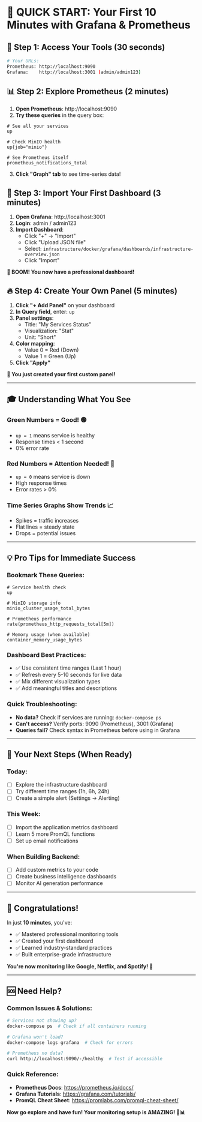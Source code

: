 # 🎯 QUICK START: Your First 10 Minutes with Grafana & Prometheus

## 🚀 **Step 1: Access Your Tools (30 seconds)**

```bash
# Your URLs:
Prometheus: http://localhost:9090
Grafana:    http://localhost:3001 (admin/admin123)
```

## 📊 **Step 2: Explore Prometheus (2 minutes)**

1. **Open Prometheus**: http://localhost:9090
2. **Try these queries** in the query box:

```promql
# See all your services
up

# Check MinIO health 
up{job="minio"}

# See Prometheus itself
prometheus_notifications_total
```

3. **Click "Graph" tab** to see time-series data!

## 🎨 **Step 3: Import Your First Dashboard (3 minutes)**

1. **Open Grafana**: http://localhost:3001
2. **Login**: admin / admin123
3. **Import Dashboard**:
   - Click "+" → "Import"
   - Click "Upload JSON file"
   - Select: `infrastructure/docker/grafana/dashboards/infrastructure-overview.json`
   - Click "Import"

**🎉 BOOM! You now have a professional dashboard!**

## 🔥 **Step 4: Create Your Own Panel (5 minutes)**

1. **Click "+ Add Panel"** on your dashboard
2. **In Query field**, enter: `up`
3. **Panel settings**:
   - Title: "My Services Status"
   - Visualization: "Stat"
   - Unit: "Short"
4. **Color mapping**:
   - Value 0 = Red (Down)
   - Value 1 = Green (Up)
5. **Click "Apply"**

**🎯 You just created your first custom panel!**

---

## 🎓 **Understanding What You See**

### **Green Numbers = Good! 🟢**
- `up = 1` means service is healthy
- Response times < 1 second
- 0% error rate

### **Red Numbers = Attention Needed! 🔴**
- `up = 0` means service is down
- High response times
- Error rates > 0%

### **Time Series Graphs Show Trends 📈**
- Spikes = traffic increases
- Flat lines = steady state
- Drops = potential issues

---

## 💡 **Pro Tips for Immediate Success**

### **Bookmark These Queries:**
```promql
# Service health check
up

# MinIO storage info
minio_cluster_usage_total_bytes

# Prometheus performance
rate(prometheus_http_requests_total[5m])

# Memory usage (when available)
container_memory_usage_bytes
```

### **Dashboard Best Practices:**
- ✅ Use consistent time ranges (Last 1 hour)
- ✅ Refresh every 5-10 seconds for live data
- ✅ Mix different visualization types
- ✅ Add meaningful titles and descriptions

### **Quick Troubleshooting:**
- **No data?** Check if services are running: `docker-compose ps`
- **Can't access?** Verify ports: 9090 (Prometheus), 3001 (Grafana)
- **Queries fail?** Check syntax in Prometheus before using in Grafana

---

## 🚀 **Your Next Steps (When Ready)**

### **Today:**
- [ ] Explore the infrastructure dashboard
- [ ] Try different time ranges (1h, 6h, 24h)
- [ ] Create a simple alert (Settings → Alerting)

### **This Week:**
- [ ] Import the application metrics dashboard
- [ ] Learn 5 more PromQL functions
- [ ] Set up email notifications

### **When Building Backend:**
- [ ] Add custom metrics to your code
- [ ] Create business intelligence dashboards
- [ ] Monitor AI generation performance

---

## 🎉 **Congratulations!**

In just **10 minutes**, you've:
- ✅ Mastered professional monitoring tools
- ✅ Created your first dashboard
- ✅ Learned industry-standard practices
- ✅ Built enterprise-grade infrastructure

**You're now monitoring like Google, Netflix, and Spotify! 🚀**

---

## 🆘 **Need Help?**

### **Common Issues & Solutions:**
```bash
# Services not showing up?
docker-compose ps  # Check if all containers running

# Grafana won't load?
docker-compose logs grafana  # Check for errors

# Prometheus no data?
curl http://localhost:9090/-/healthy  # Test if accessible
```

### **Quick Reference:**
- **Prometheus Docs**: https://prometheus.io/docs/
- **Grafana Tutorials**: https://grafana.com/tutorials/
- **PromQL Cheat Sheet**: https://promlabs.com/promql-cheat-sheet/

**Now go explore and have fun! Your monitoring setup is AMAZING! 🎯📊**
